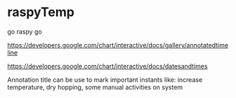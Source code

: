 # raspyTemp

go raspy go

https://developers.google.com/chart/interactive/docs/gallery/annotatedtimeline

https://developers.google.com/chart/interactive/docs/datesandtimes

Annotation title can be use to mark important instants like: increase temperature, dry hopping, some manual activities on system

